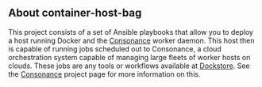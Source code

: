 ## About container-host-bag

This project consists of a set of Ansible playbooks that allow you to deploy a host running Docker and the [Consonance](https://github.com/Consonance/consonance) worker daemon.  This host then is capable of running jobs scheduled out to Consonance, a cloud orchestration system capable of managing large fleets of worker hosts on clouds.  These jobs are any tools or workflows available at [Dockstore](https://dockstore.org).  See the [Consonance](https://github.com/Consonance/consonance) project page for more information on this.
